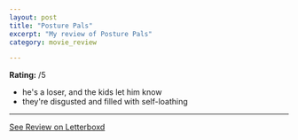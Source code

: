 ```yaml
---
layout: post
title: "Posture Pals"
excerpt: "My review of Posture Pals"
category: movie_review

---
```


**Rating:** /5

* he's a loser, and the kids let him know
* they're disgusted and filled with self-loathing

<hr>

[See Review on Letterboxd](https://boxd.it/4RuTDL)
